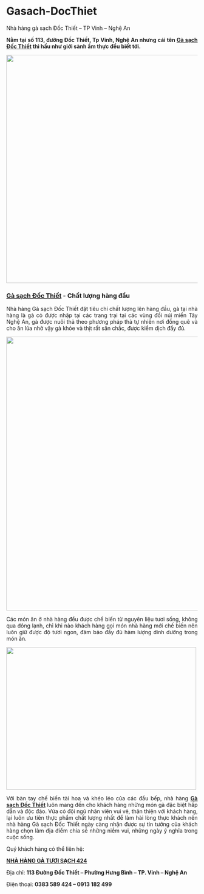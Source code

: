 # Gasach-DocThiet
Nhà hàng gà sạch Đốc Thiết – TP Vinh – Nghệ An
<p style="text-align: justify;"><strong>Nằm tại số 113, đường Đốc Thiết, Tp Vinh, Nghệ An nhưng cái tên <a href="http://gatuoisach424.com/nha-hang-ga-sach-doc-thiet-tp-vinh-nghe/">Gà sạch Đốc Thiết</a> thì hầu như giới sành ẩm thực đều biết tới.</strong></p>
<p style="text-align: justify;"><img class="aligncenter wp-image-2389 size-full" src="http://gatuoisach424.com/wp-content/uploads/2018/01/com-ga-tai-vinh-2.jpg" alt="" width="800" height="600" /></p>

<h3 style="text-align: justify;"><strong><a href="http://gatuoisach424.com/nha-hang-ga-sach-doc-thiet-tp-vinh-nghe/">Gà sạch Đốc Thiết</a> - Chất lượng hàng đầu</strong></h3>
<p style="text-align: justify;">Nhà hàng Gà sạch Đốc Thiết đặt tiêu chí chất lượng lên hàng đầu, gà tại nhà hàng là gà cỏ được nhập tại các trang trại tại các vùng đồi núi miền Tây Nghệ An, gà được nuôi thả theo phương pháp thả tự nhiên nơi đồng quê và cho ăn lúa nhờ vậy gà khỏe và thịt rất săn chắc, được kiểm dịch đầy đủ.</p>
<p style="text-align: justify;"><img class="aligncenter wp-image-2390 size-full" src="http://gatuoisach424.com/wp-content/uploads/2018/01/9.jpg" alt="" width="960" height="720" /></p>
<p style="text-align: justify;">Các món ăn ở nhà hàng đều được chế biến từ nguyên liệu tươi sống, không qua đông lạnh, chỉ khi nào khách hàng gọi món nhà hàng mới chế biến nên luôn giữ được độ tươi ngon, đảm bảo đầy đủ hàm lượng dinh dưỡng trong món ăn.</p>
<p style="text-align: justify;"><img class="aligncenter wp-image-2391 size-full" src="http://gatuoisach424.com/wp-content/uploads/2018/01/nha-hang-ga-tuoi-sach-tai-vinh-2-1.jpg" alt="" width="500" height="375" /></p>
<p style="text-align: justify;">Với bàn tay chế biến tài hoa và khéo léo của các đầu bếp, nhà hàng <strong><a href="http://gatuoisach424.com/nha-hang-ga-sach-doc-thiet-tp-vinh-nghe/">Gà sạch Đốc Thiết</a> </strong>luôn mang đến cho khách hàng những món gà đặc biệt hấp dẫn và độc đáo. Vừa có đội ngũ nhân viên vui vẻ, thân thiện với khách hàng, lại luôn ưu tiên thực phẩm chất lượng nhất để làm hài lòng thực khách nên nhà hàng Gà sạch Đốc Thiết ngày càng nhận được sự tin tưởng của khách hàng chọn làm địa điểm chia sẻ những niềm vui, những ngày ý nghĩa trong cuộc sống.</p>
<p style="text-align: justify;">Quý khách hàng có thể liên hệ:</p>
<p style="text-align: justify;"><a href="http://gatuoisach424.com"><strong>NHÀ HÀNG GÀ TƯƠI SẠCH 424</strong></a></p>
<p style="text-align: justify;"><i class="fa fa-map-marker"></i>Địa chỉ: <strong>113 Đường Đốc Thiết – Phường Hưng Bình – TP. Vinh – Nghệ An</strong></p>
<p style="text-align: justify;"><i class="fa fa-phone"></i>Điện thoại: <strong>0383 589 424 – 0913 182 499</strong></p>
